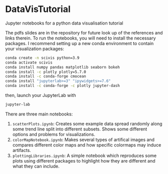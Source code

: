 # DataVisTutorial
Jupyter notebooks for a python data visualisation tutorial

The pdfs slides are in the repository for future look up of the references and links therein. To run the notebooks, you will need to install the necessary packages. I recommend setting up a new conda environment to contain your visualization packages:

```bash
conda create -n scivis python=3.9
conda activate scivis
conda install numpy pandas matplotlib seaborn bokeh
conda install -c plotly plotly=5.7.0
conda install -c conda-forge cmocean
conda install "jupyterlab>=3" "ipywidgets>=7.6"
conda install -c conda-forge -c plotly jupyter-dash

```
then, launch your JupyterLab with
```bash
jupyter-lab
```

There are three main notebooks:
1. `scatterPlots.ipynb`: Creates some example data spread randomly along some trend line split into different subsets. Shows some different options and problems for visualizations.
2. `colorMapNotebook.ipynb`: Makes several types of artifical images and compares different color maps and how specific colormaps may induce artifacts.
3. `plottingLibraries.ipynb`: A simple notebook which reproduces some plots using different packages to highlight how they are different and what they can include.
